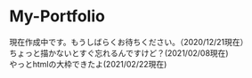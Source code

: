 # My-Portfolio
現在作成中です。もうしばらくお待ちください。（2020/12/21現在）  
ちょっと描かないとすぐ忘れるんですけど？(2021/02/08現在)  
やっとhtmlの大枠できたよ(2021/02/22現在)  
